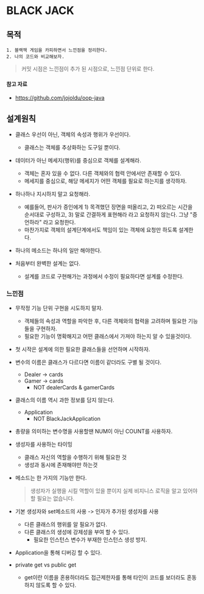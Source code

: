 # BLACK JACK

## 목적
    1. 블랙잭 게임을 카피하면서 느낀점을 정리한다.
    2. 나의 코드와 비교해보자. 
    
> 커밋 시점은 느낀점이 추가 된 시점으로, 느낀점 단위로 한다.
    
#### 참고 자료
- https://github.com/jojoldu/oop-java

## 설계원칙
- 클래스 우선이 아닌, 객체의 속성과 행위가 우선이다.
    - 클래스는 객체를 추상화하는 도구일 뿐이다.
        
- 데이터가 아닌 메세지(행위)를 중심으로 객체를 설계해라.
    - 객체는 혼자 있을 수 없다. 다른 객체와의 협력 안에서만 존재할 수 있다.
    - 메세지를 중심으로, 해당 메세지가 어떤 객체를 필요로 하는지를 생각하자.
- 하나하나 지시하지 말고 요청해라.
    - 예를들어, 판사가 증인에게 1) 목격했던 장면을 떠올리고, 2) 떠오르는 시간을 순서대로 구성하고, 3) 말로 간결하게 표현해라 라고 요청하지 않는다. 그냥 "증언하라" 라고 요청한다.
    - 마찬가지로 객체의 설계단계에서도 책임이 있는 객체에 요청만 하도록 설계한다.
- 하나의 메소드는 하나의 일만 해야한다.
- 처음부터 완벽한 설계는 없다.
    - 설계를 코드로 구현해가는 과정에서 수정이 필요하다면 설계를 수정한다.
    
### 느낀점
- 무작정 기능 단위 구현을 시도하지 말자.
    - 객체들의 속성과 역할을 파악한 후, 다른 객체와의 협력을 고려하며 필요한 기능들을 구현하자.
    - 필요한 기능이 명확해지고 어떤 클래스에서 가져야 하는지 알 수 있을것이다.
    
- 첫 시작은 설계에 의한 필요한 클래스들을 선언하며 시작하자.

- 변수의 이름은 클래스가 다르다면 이름이 같더라도 구별 될 것이다.
    - Dealer -> cards
    - Gamer -> cards
        - NOT dealerCards & gamerCards
        
- 클래스의 이름 역시 과한 정보를 담지 않는다.
    - Application
        - NOT BlackJackApplication
        
- 총량을 의미하는 변수명을 사용할땐 NUM이 아닌 COUNT를 사용하자.

- 생성자를 사용하는 타이밍
    - 클래스 자신의 역할을 수행하기 위해 필요한 것
    - 생성과 동시에 존재해야만 하는것
    
- 메소드는 한 가지의 기능만 한다.
    > 생성자가 실행을 시킬 역할이 있을 뿐이지 실제 비지니스 로직을 알고 있어야 할 필요는 없습니다. 
                       
- 기본 생성자와 set메소드의 사용 -> 인자가 추가된 생성자를 사용
    - 다른 클래스의 행위를 알 필요가 없다.
    - 다른 클래스의 생성에 강제성을 부여 할 수 있다.
        - 필요한 인스턴스 변수가 부재한 인스턴스 생성 방지.

- Application을 통해 디버깅 할 수 있다.

- private get vs public get 
    - get이란 이름을 혼용하더라도 접근제한자를 통해 타인이 코드를 보더라도 혼동하지 않도록 할 수 있다.